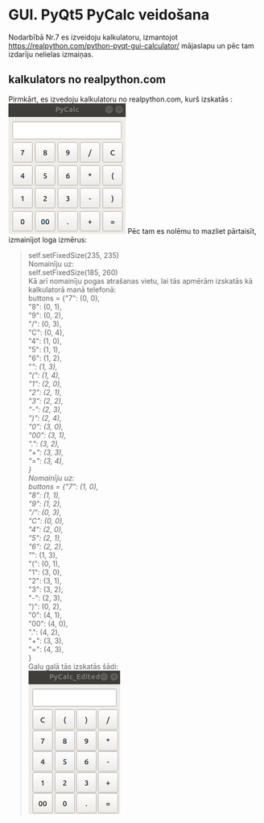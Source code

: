# GUI. PyQt5 PyCalc veidošana
Nodarbībā Nr.7 es izveidoju kalkulatoru, izmantojot https://realpython.com/python-pyqt-gui-calculator/ mājaslapu un pēc tam izdarīju nelielas izmaiņas.

## kalkulators no realpython.com
Pirmkārt, es izvedoju kalkulatoru no realpython.com, kurš izskatās :  
![CalcPiem](calc_piemers.png)
Pēc tam es nolēmu to mazliet pārtaisīt, izmainījot loga izmērus:  
>self.setFixedSize(235, 235)  
Nomainīju uz:  
>self.setFixedSize(185, 260)  
Kā arī nomainīju pogas atrašanas vietu, lai tās apmērām izskatās kā kalkulatorā manā telefonā:  
>buttons = {"7": (0, 0),  
>           "8": (0, 1),  
>           "9": (0, 2),  
>           "/": (0, 3),  
>           "C": (0, 4),  
>           "4": (1, 0),  
>           "5": (1, 1),  
>           "6": (1, 2),  
>           "*": (1, 3),  
>           "(": (1, 4),  
>           "1": (2, 0),  
>           "2": (2, 1),  
>           "3": (2, 2),  
>           "-": (2, 3),  
>           ")": (2, 4),  
>           "0": (3, 0),  
>           "00": (3, 1),  
>           ".": (3, 2),  
>           "+": (3, 3),  
>           "=": (3, 4),  
>           }  
Nomainīju uz:  
>buttons = {"7": (1, 0),  
>           "8": (1, 1),  
>           "9": (1, 2),  
>           "/": (0, 3),  
>           "C": (0, 0),  
>           "4": (2, 0),  
>           "5": (2, 1),  
>           "6": (2, 2),  
>           "*": (1, 3),  
>           "(": (0, 1),  
>           "1": (3, 0),  
>           "2": (3, 1),  
>           "3": (3, 2),  
>           "-": (2, 3),  
>           ")": (0, 2),  
>           "0": (4, 1),  
>           "00": (4, 0),  
>           ".": (4, 2),  
>           "+": (3, 3),  
>           "=": (4, 3),  
>           }  
Galu galā tās izskatās šādi:  
![CalcPiem](calc_edited.png)
